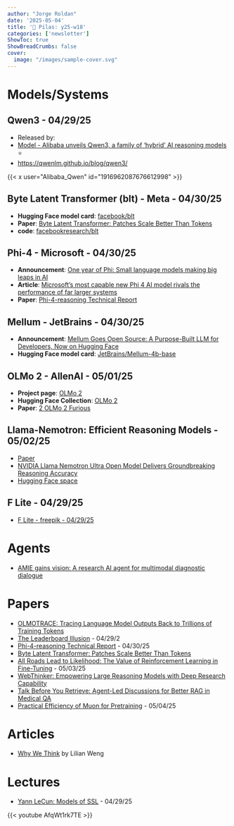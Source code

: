 ```yaml
---
author: "Jorge Roldan"
date: '2025-05-04'
title: '🔋 Pilas: y25-w18'
categories: ['newsletter']
ShowToc: true
ShowBreadCrumbs: false
cover:
  image: "/images/sample-cover.svg"
---
```


# Models/Systems
## Qwen3 - 04/29/25  
- Released by: 
- [Model - Alibaba unveils Qwen3, a family of ‘hybrid’ AI reasoning models](https://techcrunch.com/2025/04/28/alibaba-unveils-qwen-3-a-family-of-hybrid-ai-reasoning-models/)
 ⭐️
-  https://qwenlm.github.io/blog/qwen3/

{{< x user="Alibaba_Qwen" id="1916962087676612998" >}}


## Byte Latent Transformer (blt) - Meta - 04/30/25
- **Hugging Face model card**:  [facebook/blt](https://huggingface.co/facebook/blt)
- **Paper**: [Byte Latent Transformer: Patches Scale Better Than Tokens](https://dl.fbaipublicfiles.com/blt/BLT__Patches_Scale_Better_Than_Tokens.pdf)
- **code**: [facebookresearch/blt](https://github.com/facebookresearch/blt)


## Phi-4 - Microsoft - 04/30/25
- **Announcement**: [One year of Phi: Small language models making big leaps in AI](https://azure.microsoft.com/en-us/blog/one-year-of-phi-small-language-models-making-big-leaps-in-ai/)
- **Article**: [Microsoft’s most capable new Phi 4 AI model rivals the performance of far larger systems](https://techcrunch.com/2025/04/30/microsofts-most-capable-new-phi-4-ai-model-rivals-the-performance-of-far-larger-systems/)
- **Paper**: [Phi-4-reasoning Technical Report](https://arxiv.org/abs/2504.21318)

## Mellum - JetBrains - 04/30/25
- **Announcement**: [Mellum Goes Open Source: A Purpose-Built LLM for Developers, Now on Hugging Face](https://blog.jetbrains.com/ai/2025/04/mellum-goes-open-source-a-purpose-built-llm-for-developers-now-on-hugging-face/)
- **Hugging Face model card**: [JetBrains/Mellum-4b-base](https://huggingface.co/JetBrains/Mellum-4b-base)


## OLMo 2 - AllenAI - 05/01/25
- **Project page**: [OLMo 2](https://allenai.org/olmo)
- **Hugging Face Collection**: [OLMo 2](https://huggingface.co/collections/allenai/olmo-2-674117b93ab84e98afc72edc)
- **Paper**: [2 OLMo 2 Furious](https://arxiv.org/abs/2501.00656)


## Llama-Nemotron: Efficient Reasoning Models - 05/02/25
- [Paper](https://arxiv.org/abs/2505.00949)
- [NVIDIA Llama Nemotron Ultra Open Model Delivers Groundbreaking Reasoning Accuracy](https://developer.nvidia.com/blog/nvidia-llama-nemotron-ultra-open-model-delivers-groundbreaking-reasoning-accuracy/)
- [Hugging Face space](https://huggingface.co/collections/nvidia/llama-nemotron-67d92346030a2691293f200b)


## F Lite - 04/29/25
- [F Lite - freepik - 04/29/25](https://github.com/fal-ai/f-lite/blob/main/README.md)


# Agents
- [AMIE gains vision: A research AI agent for multimodal diagnostic dialogue](https://research.google/blog/amie-gains-vision-a-research-ai-agent-for-multi-modal-diagnostic-dialogue/)

# Papers
- [OLMOTRACE: Tracing Language Model Outputs Back to Trillions of Training Tokens](https://arxiv.org/pdf/2504.07096)
- [The Leaderboard Illusion](https://arxiv.org/abs/2504.20879) - 04/29/2
- [Phi-4-reasoning Technical Report](https://arxiv.org/abs/2504.21318) - 04/30/25
- [Byte Latent Transformer: Patches Scale Better Than Tokens](https://dl.fbaipublicfiles.com/blt/BLT__Patches_Scale_Better_Than_Tokens.pdf)
- [All Roads Lead to Likelihood: The Value of Reinforcement Learning in Fine-Tuning](https://arxiv.org/abs/2503.01067) - 05/03/25
- [WebThinker: Empowering Large Reasoning Models with Deep Research Capability](https://arxiv.org/abs/2504.21776)
- [Talk Before You Retrieve: Agent-Led Discussions for Better RAG in
Medical QA](https://arxiv.org/pdf/2504.21252)
- [Practical Efficiency of Muon for Pretraining](https://arxiv.org/abs/2505.02222) - 05/04/25

# Articles
- [Why We Think](https://lilianweng.github.io/posts/2025-05-01-thinking/) by Lilian Weng

# Lectures
- [Yann LeCun: Models of SSL](https://www.youtube.com/watch?v=AfqWt1rk7TE) - 04/29/25

{{< youtube AfqWt1rk7TE >}}